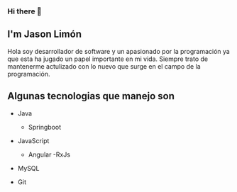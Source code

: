 ### Hi there 👋


## I'm Jason Limón 

Hola soy desarrollador de software y un apasionado por la programación ya que esta ha jugado un papel importante en mi vida. Siempre trato de mantenerme actulizado con lo nuevo que surge en el campo de la programación.


## Algunas tecnologias que manejo son
  - Java
    - Springboot
   
  - JavaScript
    - Angular
      -RxJs
    
  - MySQL
  
  - Git
  
     

<!--
**JasonLimonB/JasonLimonB** is a ✨ _special_ ✨ repository because its `README.md` (this file) appears on your GitHub profile.

Here are some ideas to get you started:

- 🔭 I’m currently working on ...
- 🌱 I’m currently learning ...
- 👯 I’m looking to collaborate on ...
- 🤔 I’m looking for help with ...
- 💬 Ask me about ...
- 📫 How to reach me: ...
- 😄 Pronouns: ...
- ⚡ Fun fact: ...
-->

